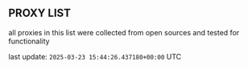 ## PROXY LIST

all proxies in this list were collected from open sources and tested for functionality

last update: `2025-03-23 15:44:26.437180+00:00` UTC